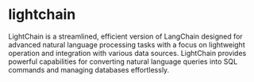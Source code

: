 # lightchain
LightChain is a streamlined, efficient version of LangChain designed for advanced natural language processing tasks with a focus on lightweight operation and integration with various data sources. LightChain provides powerful capabilities for converting natural language queries into SQL commands and managing databases effortlessly.
